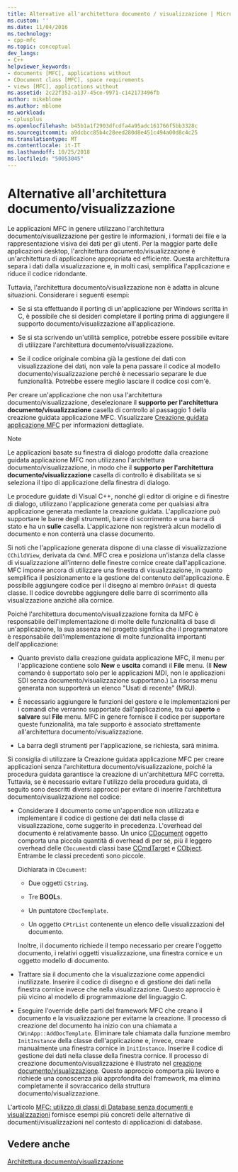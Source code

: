 ```yaml
---
title: Alternative all'architettura documento / visualizzazione | Microsoft Docs
ms.custom: ''
ms.date: 11/04/2016
ms.technology:
- cpp-mfc
ms.topic: conceptual
dev_langs:
- C++
helpviewer_keywords:
- documents [MFC], applications without
- CDocument class [MFC], space requirements
- views [MFC], applications without
ms.assetid: 2c22f352-a137-45ce-9971-c142173496fb
author: mikeblome
ms.author: mblome
ms.workload:
- cplusplus
ms.openlocfilehash: b45b1a1f2903dfcdfa4a95adc161766f5bb3328c
ms.sourcegitcommit: a9dcbcc85b4c28eed280d8e451c494a00d8c4c25
ms.translationtype: MT
ms.contentlocale: it-IT
ms.lasthandoff: 10/25/2018
ms.locfileid: "50053045"
---
```

# <a name="alternatives-to-the-documentview-architecture"></a>Alternative all'architettura documento/visualizzazione

Le applicazioni MFC in genere utilizzano l'architettura documento/visualizzazione per gestire le informazioni, i formati dei file e la rappresentazione visiva dei dati per gli utenti. Per la maggior parte delle applicazioni desktop, l'architettura documento/visualizzazione è un'architettura di applicazione appropriata ed efficiente. Questa architettura separa i dati dalla visualizzazione e, in molti casi, semplifica l'applicazione e riduce il codice ridondante.

Tuttavia, l'architettura documento/visualizzazione non è adatta in alcune situazioni. Considerare i seguenti esempi:

- Se si sta effettuando il porting di un'applicazione per Windows scritta in C, è possibile che si desideri completare il porting prima di aggiungere il supporto documento/visualizzazione all'applicazione.

- Se si sta scrivendo un'utilità semplice, potrebbe essere possibile evitare di utilizzare l'architettura documento/visualizzazione.

- Se il codice originale combina già la gestione dei dati con visualizzazione dei dati, non vale la pena passare il codice al modello documento/visualizzazione perché è necessario separare le due funzionalità. Potrebbe essere meglio lasciare il codice così com'è.

Per creare un'applicazione che non usa l'architettura documento/visualizzazione, deselezionare il **supporto per l'architettura documento/visualizzazione** casella di controllo al passaggio 1 della creazione guidata applicazione MFC. Visualizzare [Creazione guidata applicazione MFC](../mfc/reference/mfc-application-wizard.md) per informazioni dettagliate.

> [!NOTE]
>  Le applicazioni basate su finestra di dialogo prodotte dalla creazione guidata applicazione MFC non utilizzano l'architettura documento/visualizzazione, in modo che il **supporto per l'architettura documento/visualizzazione** casella di controllo è disabilitata se si seleziona il tipo di applicazione della finestra di dialogo.

Le procedure guidate di Visual C++, nonché gli editor di origine e di finestre di dialogo, utilizzano l'applicazione generata come per qualsiasi altra applicazione generata mediante la creazione guidata. L'applicazione può supportare le barre degli strumenti, barre di scorrimento e una barra di stato e ha un **sulle** casella. L'applicazione non registrerà alcun modello di documento e non conterrà una classe documento.

Si noti che l'applicazione generata dispone di una classe di visualizzazione `CChildView`, derivata da `CWnd`. MFC crea e posiziona un'istanza della classe di visualizzazione all'interno delle finestre cornice create dall'applicazione. MFC impone ancora di utilizzare una finestra di visualizzazione, in quanto semplifica il posizionamento e la gestione del contenuto dell'applicazione. È possibile aggiungere codice per il disegno al membro `OnPaint` di questa classe. Il codice dovrebbe aggiungere delle barre di scorrimento alla visualizzazione anziché alla cornice.

Poiché l'architettura documento/visualizzazione fornita da MFC è responsabile dell'implementazione di molte delle funzionalità di base di un'applicazione, la sua assenza nel progetto significa che il programmatore è responsabile dell'implementazione di molte funzionalità importanti dell'applicazione:

- Quanto previsto dalla creazione guidata applicazione MFC, il menu per l'applicazione contiene solo **New** e **uscita** comandi il **File** menu. (Il **New** comando è supportato solo per le applicazioni MDI, non le applicazioni SDI senza documento/visualizzazione supportano.) La risorsa menu generata non supporterà un elenco "Usati di recente" (MRU).

- È necessario aggiungere le funzioni del gestore e le implementazioni per i comandi che verranno supportate dall'applicazione, tra cui **aperto** e **salvare** sul **File** menu. MFC in genere fornisce il codice per supportare queste funzionalità, ma tale supporto è associato strettamente all'architettura documento/visualizzazione.

- La barra degli strumenti per l'applicazione, se richiesta, sarà minima.

Si consiglia di utilizzare la Creazione guidata applicazione MFC per creare applicazioni senza l'architettura documento/visualizzazione, poiché la procedura guidata garantisce la creazione di un'architettura MFC corretta. Tuttavia, se è necessario evitare l'utilizzo della procedura guidata, di seguito sono descritti diversi approcci per evitare di inserire l'architettura documento/visualizzazione nel codice:

- Considerare il documento come un'appendice non utilizzata e implementare il codice di gestione dei dati nella classe di visualizzazione, come suggerito in precedenza. L'overhead del documento è relativamente basso. Un unico [CDocument](../mfc/reference/cdocument-class.md) oggetto comporta una piccola quantità di overhead di per sé, più il leggero overhead delle `CDocument`di classi base [CCmdTarget](../mfc/reference/ccmdtarget-class.md) e [CObject](../mfc/reference/cobject-class.md). Entrambe le classi precedenti sono piccole.

   Dichiarata in `CDocument`:

   - Due oggetti `CString`.

   - Tre **BOOL**s.

   - Un puntatore `CDocTemplate`.

   - Un oggetto `CPtrList` contenente un elenco delle visualizzazioni del documento.

   Inoltre, il documento richiede il tempo necessario per creare l'oggetto documento, i relativi oggetti visualizzazione, una finestra cornice e un oggetto modello di documento.

- Trattare sia il documento che la visualizzazione come appendici inutilizzate. Inserire il codice di disegno e di gestione dei dati nella finestra cornice invece che nella visualizzazione. Questo approccio è più vicino al modello di programmazione del linguaggio C.

- Eseguire l'override delle parti del framework MFC che creano il documento e la visualizzazione per evitarne la creazione. Il processo di creazione del documento ha inizio con una chiamata a `CWinApp::AddDocTemplate`. Eliminare tale chiamata dalla funzione membro `InitInstance` della classe dell'applicazione e, invece, creare manualmente una finestra cornice in `InitInstance`. Inserire il codice di gestione dei dati nella classe della finestra cornice. Il processo di creazione documento/visualizzazione è illustrato nel [creazione documento/visualizzazione](../mfc/document-view-creation.md). Questo approccio comporta più lavoro e richiede una conoscenza più approfondita del framework, ma elimina completamente il sovraccarico della struttura documento/visualizzazione.

L'articolo [MFC: utilizzo di classi di Database senza documenti e visualizzazioni](../data/mfc-using-database-classes-without-documents-and-views.md) fornisce esempi più concreti delle alternative di documenti/visualizzazioni nel contesto di applicazioni di database.

## <a name="see-also"></a>Vedere anche

[Architettura documento/visualizzazione](../mfc/document-view-architecture.md)

